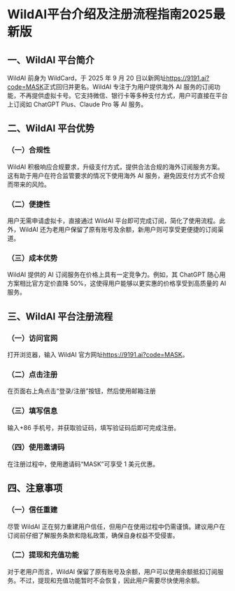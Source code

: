 # WildAI平台介绍及注册流程指南2025最新版

## 一、WildAI 平台简介
WildAI 前身为 WildCard，于 2025 年 9 月 20 日以新网址<https://9191.ai?code=MASK>正式回归并更名。WildAI 专注于为用户提供海外 AI 服务的订阅功能，不再提供虚拟卡号。它支持微信、银行卡等多种支付方式，用户可直接在平台上订阅如 ChatGPT Plus、Claude Pro 等 AI 服务。

## 二、WildAI 平台优势
### （一）合规性
WildAI 积极响应合规要求，升级支付方式，提供合法合规的海外订阅服务方案。这有助于用户在符合监管要求的情况下使用海外 AI 服务，避免因支付方式不合规而带来的风险。
### （二）便捷性
用户无需申请虚拟卡，直接通过 WildAI 平台即可完成订阅，简化了使用流程。此外，WildAI 还为老用户保留了原有账号及余额，新用户则可享受更便捷的订阅渠道。
### （三）成本优势
WildAI 提供的 AI 订阅服务在价格上具有一定竞争力。例如，其 ChatGPT 随心用方案相比官方定价直降 50%，这使得用户能够以更实惠的价格享受到高质量的 AI 服务。

## 三、WildAI 平台注册流程
### （一）访问官网
打开浏览器，输入 WildAI 官方网址<https://9191.ai?code=MASK>。
### （二）点击注册
在页面右上角点击“登录/注册”按钮，然后使用邮箱注册
### （三）填写信息
输入+86 手机号，并获取验证码，填写验证码后即可完成注册。
### （四）使用邀请码
在注册过程中，使用邀请码“MASK”可享受 1 美元优惠。

## 四、注意事项
### （一）信任重建
尽管 WildAI 正在努力重建用户信任，但用户在使用过程中仍需谨慎。建议用户在订阅前仔细了解服务条款和隐私政策，确保自身权益不受侵害。
### （二）提现和充值功能
对于老用户而言，WildAI 保留了原有账号及余额，用户可以使用余额抵扣订阅服务。不过，提现和充值功能暂时不会恢复，因此用户需要尽快使用余额。
